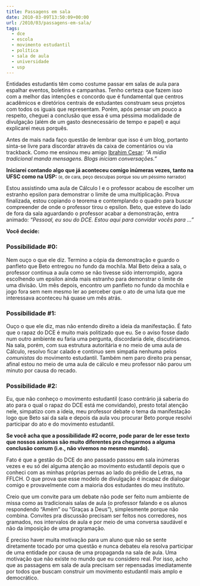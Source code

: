 ```yaml
---
title: Passagens em sala
date: 2010-03-09T13:50:09+00:00
url: /2010/03/passagens-em-sala/
tags:
  - dce
  - escola
  - movimento estudantil
  - política
  - sala de aula
  - universidade
  - usp
---
```


Entidades estudantis têm como costume passar em salas de aula para espalhar eventos, boletins e campanhas. Tenho certeza que fazem isso com a melhor das intenções e concordo que é fundamental que centros acadêmicos e diretórios centrais de estudantes construam seus projetos com todos os iguais que representam. Porém, após pensar um pouco a respeito, cheguei a conclusão que essa é uma péssima modalidade de divulgação (além de um gasto desnecessário de tempo e papel) e aqui explicarei meus porquês.

Antes de mais nada faço questão de lembrar que isso é um blog, portanto sinta-se livre para discordar através da caixa de comentários ou via trackback. Como me ensinou meu amigo [Ibrahim Cesar][1]: _“A mídia tradicional manda mensagens. Blogs iniciam conversações.”_

**Iniciarei contando algo que já aconteceu comigo inúmeras vezes, tanto na UFSC como na USP:** <small>(e, de cara, peço desculpas porque sou um péssimo narrador)</small>

Estou assistindo uma aula de Cálculo I e o professor acabou de escolher um estranho epsilon para demonstrar o limite de uma multiplicação. Prova finalizada, estou copiando o teorema e contemplando o quadro para buscar compreender de onde o professor tirou o epsilon. Beto, que esteve do lado de fora da sala aguardando o professor acabar a demonstração, entra animado: _“Pessoal, eu sou do DCE. Estou aqui para convidar vocês para …”_

**Você decide:**

### Possibilidade #0:

Nem ouço o que ele diz. Termino a cópia da demonstração e guardo o panfleto que Beto entregou no fundo da mochila. Mal Beto deixa a sala, o professor continua a aula como se não tivesse sido interrompido, agora escolhendo um epsilon ainda mais estranho para demonstrar o limite de uma divisão. Um mês depois, encontro um panfleto no fundo da mochila e jogo fora sem nem mesmo ler ao perceber que o ato de uma luta que me interessava aconteceu há quase um mês atrás.

### Possibilidade #1:

Ouço o que ele diz, mas não entendo direito a ideia da manifestação. É fato que o rapaz do DCE é muito mais politizado que eu. Se o aviso fosse dado num outro ambiente eu faria uma pergunta, discordaria dele, discutiríamos. Na sala, porém, com sua estrutura autoritária e no meio de uma aula de Cálculo, resolvo ficar calado e continuo sem simpatia nenhuma pelos _comunistas_ do movimento estudantil. Também nem paro direito pra pensar, afinal estou no meio de uma aula de cálculo e meu professor não parou um minuto por causa do recado.

### Possibilidade #2:

Eu, que não conheço o movimento estudantil (caso contrário já saberia do ato para o qual o rapaz do DCE está me convidando), presto total atenção nele, simpatizo com a ideia, meu professor debate o tema da manifestação logo que Beto sai da sala e depois da aula vou procurar Beto porque resolvi participar do ato e do movimento estudantil.

**Se você acha que a possibilidade #2 ocorre, pode parar de ler esse texto que nossos axiomas são muito diferentes pra chegarmos a alguma conclusão comum (i.e., não vivemos no mesmo mundo).**

Fato é que a gestão do DCE do ano passado passou em sala inúmeras vezes e eu só dei alguma atenção ao movimento estudantil depois que o conheci com as minhas próprias pernas ao lado do prédio de Letras, na FFLCH. O que prova que esse modelo de divulgação é incapaz de dialogar comigo e provavelmente com a maioria dos estudantes do meu instituto.

Creio que um convite para um debate não pode ser feito num ambiente de missa como as tradicionais salas de aula (o professor falando e os alunos respondendo “Amém” ou “Graças a Deus”), simplesmente porque não combina. Convites pra discussão precisam ser feitos nos corredores, nos gramados, nos intervalos de aula e por meio de uma conversa saudável e não da imposição de uma programação.

É preciso haver muita motivação para um aluno que não se sente diretamente tocado por uma questão e nunca debateu ela resolva participar de uma entidade por causa de uma propaganda na sala de aula. Uma motivação que não existe no mundo que eu considero real. Por isso, acho que as passagens em sala de aula precisam ser repensadas imediatamente por todos que buscam construir um movimento estudantil mais amplo e democrático.

[1]: http://www.ibrahimcesar.com/
